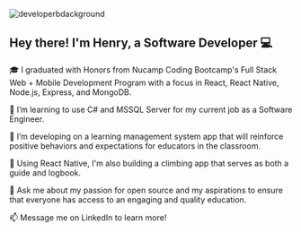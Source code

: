 ![developerbdackground](https://user-images.githubusercontent.com/96813969/196090532-4b38aa1f-973b-4022-a810-3e29667c86c0.png)
## Hey there! I'm Henry, a Software Developer :computer:

🎓 I graduated with Honors from Nucamp Coding Bootcamp's Full Stack Web + Mobile Development Program with a focus in React, React Native, Node.js, Express, and MongoDB.

🌱 I’m learning to use C# and MSSQL Server for my current job as a Software Engineer.

🔭 I’m developing on a learning management system app that will reinforce positive behaviors and expectations for educators in the classroom.

📱 Using React Native, I'm also building a climbing app that serves as both a guide and logbook.

💬 Ask me about my passion for open source and my aspirations to ensure that everyone has access to an engaging and quality education.

📫 Message me on LinkedIn to learn more!


<!--
**henry-hartzler/henry-hartzler** is a ✨ _special_ ✨ repository because its `README.md` (this file) appears on your GitHub profile.

Here are some ideas to get you started:

- 🔭 I’m currently working on ...
- 🌱 I’m currently learning ...
- 👯 I’m looking to collaborate on ...
- 🤔 I’m looking for help with ...
- 💬 Ask me about ...
- 📫 How to reach me: ...
- 😄 Pronouns: ...
- ⚡ Fun fact: ...
-->
